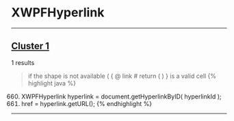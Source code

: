 # XWPFHyperlink

***

## [Cluster 1](./1)
1 results
> if the shape is not available ( { @ link # return ( ) } is a valid cell 
{% highlight java %}
660. XWPFHyperlink hyperlink = document.getHyperlinkByID( hyperlinkId );
661. href = hyperlink.getURL();
{% endhighlight %}

***

